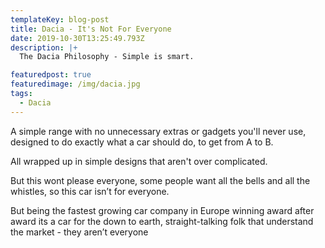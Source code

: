 ```yaml
---
templateKey: blog-post
title: Dacia - It's Not For Everyone
date: 2019-10-30T13:25:49.793Z
description: |+
  The Dacia Philosophy - Simple is smart.

featuredpost: true
featuredimage: /img/dacia.jpg
tags:
  - Dacia
---
```

A simple range with no unnecessary extras or gadgets you'll never use, designed to do exactly what a car should do, to get from A to B.

All wrapped up in simple designs that aren't over complicated. 



But this wont please everyone, some people want all the bells and all the whistles, so this car isn’t for everyone.



But being the fastest growing car company in Europe winning award after award its a car for the down to earth, straight-talking folk that understand the market - they aren’t everyone
